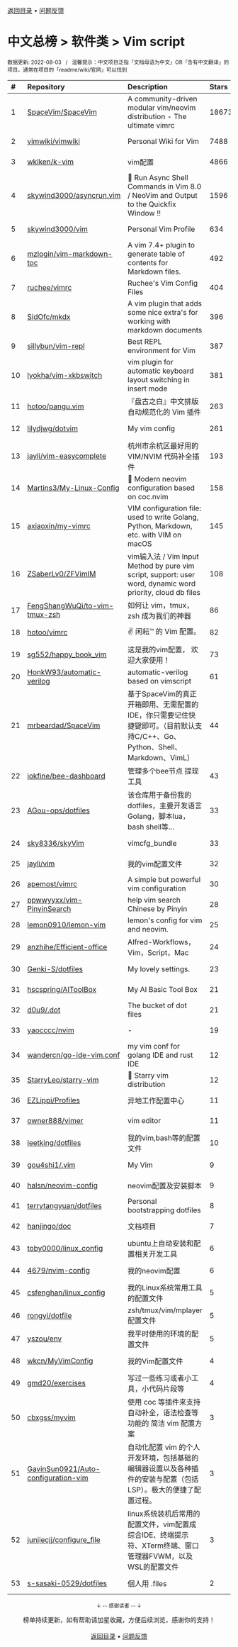 <a href="https://gitee.com/GrowingGit/GitHub-Chinese-Top-Charts#github中文排行榜">返回目录</a> • <a href="/content/docs/feedback.md">问题反馈</a>

# 中文总榜 > 软件类 > Vim script
<sub>数据更新: 2022-08-03&nbsp;&nbsp;&nbsp;/&nbsp;&nbsp;&nbsp;温馨提示：中文项目泛指「文档母语为中文」OR「含有中文翻译」的项目，通常在项目的「readme/wiki/官网」可以找到</sub>

|#|Repository|Description|Stars|Updated|
|:-|:-|:-|:-|:-|
|1|[SpaceVim/SpaceVim](https://github.com/SpaceVim/SpaceVim)|A community-driven modular vim/neovim distribution - The ultimate vimrc|18673|2022-07-30|
|2|[vimwiki/vimwiki](https://github.com/vimwiki/vimwiki)|Personal Wiki for Vim|7488|2022-07-23|
|3|[wklken/k-vim](https://github.com/wklken/k-vim)|vim配置|4866|2022-05-11|
|4|[skywind3000/asyncrun.vim](https://github.com/skywind3000/asyncrun.vim)|:rocket: Run Async Shell Commands in Vim 8.0 / NeoVim and Output to the Quickfix Window !!|1596|2022-06-15|
|5|[skywind3000/vim](https://github.com/skywind3000/vim)|Personal Vim Profile|634|2022-03-28|
|6|[mzlogin/vim-markdown-toc](https://github.com/mzlogin/vim-markdown-toc)|A vim 7.4+ plugin to generate table of contents for Markdown files.|492|2022-02-11|
|7|[ruchee/vimrc](https://github.com/ruchee/vimrc)|Ruchee's Vim Config Files|404|2022-03-19|
|8|[SidOfc/mkdx](https://github.com/SidOfc/mkdx)|A vim plugin that adds some nice extra's for working with markdown documents|396|2022-03-22|
|9|[sillybun/vim-repl](https://github.com/sillybun/vim-repl)|Best REPL environment for Vim|387|2022-03-20|
|10|[lyokha/vim-xkbswitch](https://github.com/lyokha/vim-xkbswitch)|vim plugin for automatic keyboard layout switching in insert mode|381|2022-03-24|
|11|[hotoo/pangu.vim](https://github.com/hotoo/pangu.vim)|『盘古之白』中文排版自动规范化的 Vim 插件|263|2022-02-24|
|12|[lilydjwg/dotvim](https://github.com/lilydjwg/dotvim)|My vim config|261|2022-03-30|
|13|[jayli/vim-easycomplete](https://github.com/jayli/vim-easycomplete)|杭州市余杭区最好用的 VIM/NVIM 代码补全插件|193|2022-04-02|
|14|[Martins3/My-Linux-Config](https://github.com/Martins3/My-Linux-Config)|:clap: Modern neovim configuration based on  coc.nvim|158|2022-04-03|
|15|[axiaoxin/my-vimrc](https://github.com/axiaoxin/my-vimrc)|VIM configuration file: used to write Golang, Python, Markdown, etc. with VIM on macOS|145|2022-03-23|
|16|[ZSaberLv0/ZFVimIM](https://github.com/ZSaberLv0/ZFVimIM)|vim输入法 / Vim Input Method by pure vim script, support: user word, dynamic word priority, cloud db files|108|2022-02-23|
|17|[FengShangWuQi/to-vim-tmux-zsh](https://github.com/FengShangWuQi/to-vim-tmux-zsh)|如何让 vim，tmux，zsh 成为我们的神器|86|2022-03-26|
|18|[hotoo/vimrc](https://github.com/hotoo/vimrc)|:v: 闲耘™ 的 Vim 配置。|82|2022-04-01|
|19|[sg552/happy_book_vim](https://github.com/sg552/happy_book_vim)|这是我的vim配置， 欢迎大家使用！|73|2022-04-01|
|20|[HonkW93/automatic-verilog](https://github.com/HonkW93/automatic-verilog)|automatic-verilog based on vimscript|61|2022-03-30|
|21|[mrbeardad/SpaceVim](https://github.com/mrbeardad/SpaceVim)|基于SpaceVim的真正开箱即用、无需配置的IDE，你只需要记住快捷键即可。（目前默认支持C/C++、Go、Python、Shell、Markdown、VimL）|44|2022-03-30|
|22|[iokfine/bee-dashboard](https://github.com/iokfine/bee-dashboard)|管理多个bee节点 提现工具|43|2022-02-21|
|23|[AGou-ops/dotfiles](https://github.com/AGou-ops/dotfiles)|该仓库用于备份我的dotfiles，主要开发语言Golang，脚本lua，bash shell等...|33|2022-03-28|
|24|[sky8336/skyVim](https://github.com/sky8336/skyVim)|vimcfg_bundle|33|2022-03-17|
|25|[jayli/vim](https://github.com/jayli/vim)|我的vim配置文件|32|2022-03-28|
|26|[apemost/vimrc](https://github.com/apemost/vimrc)|A simple but powerful vim configuration|30|2022-02-08|
|27|[ppwwyyxx/vim-PinyinSearch](https://github.com/ppwwyyxx/vim-PinyinSearch)|help vim search Chinese by Pinyin|28|2022-03-05|
|28|[lemon0910/lemon-vim](https://github.com/lemon0910/lemon-vim)|lemon's config for vim and neovim.|25|2022-03-15|
|29|[anzhihe/Efficient-office](https://github.com/anzhihe/Efficient-office)|Alfred-Workflows，Vim，Script，Mac|24|2022-03-21|
|30|[Genki-S/dotfiles](https://github.com/Genki-S/dotfiles)|My lovely settings.|23|2022-03-31|
|31|[hscspring/AIToolBox](https://github.com/hscspring/AIToolBox)|My AI Basic Tool Box|21|2022-02-26|
|32|[d0u9/.dot](https://github.com/d0u9/.dot)|The bucket of dot files|21|2022-02-18|
|33|[yaocccc/nvim](https://github.com/yaocccc/nvim)|-|19|2022-03-09|
|34|[wandercn/go-ide-vim.conf](https://github.com/wandercn/go-ide-vim.conf)|my vim conf for golang IDE and rust IDE|12|2022-03-31|
|35|[StarryLeo/starry-vim](https://github.com/StarryLeo/starry-vim)|🌠 Starry vim distribution|12|2022-02-19|
|36|[EZLippi/Profiles](https://github.com/EZLippi/Profiles)|异地工作配置中心|11|2022-02-18|
|37|[owner888/vimer](https://github.com/owner888/vimer)|vim editor|11|2022-03-24|
|38|[leetking/dotfiles](https://github.com/leetking/dotfiles)|我的vim,bash等的配置文件|10|2022-02-17|
|39|[gou4shi1/.vim](https://github.com/gou4shi1/.vim)|My Vim|9|2022-03-13|
|40|[halsn/neovim-config](https://github.com/halsn/neovim-config)|neovim配置及安装脚本|9|2022-03-24|
|41|[terrytangyuan/dotfiles](https://github.com/terrytangyuan/dotfiles)|Personal bootstrapping dotfiles |8|2022-04-02|
|42|[hanjingo/doc](https://github.com/hanjingo/doc)|文档项目|7|2022-04-03|
|43|[toby0000/linux_config](https://github.com/toby0000/linux_config)|ubuntu上自动安装和配置相关开发工具|6|2022-02-09|
|44|[4679/nvim-config](https://github.com/4679/nvim-config)|我的neovim配置|6|2022-02-24|
|45|[csfenghan/linux_config](https://github.com/csfenghan/linux_config)|我的Linux系统常用工具的配置文件|5|2022-04-03|
|46|[rongyi/dotfile](https://github.com/rongyi/dotfile)|zsh/tmux/vim/mplayer配置文件|5|2022-03-24|
|47|[yszou/env](https://github.com/yszou/env)|我平时使用的环境的配置文件|5|2022-04-01|
|48|[wkcn/MyVimConfig](https://github.com/wkcn/MyVimConfig)|我的Vim配置文件|4|2022-02-11|
|49|[gmd20/exercises](https://github.com/gmd20/exercises)|写过一些练习或者小工具，小代码片段等|4|2022-03-21|
|50|[cbxgss/myvim](https://github.com/cbxgss/myvim)|使用 coc 等插件来支持自动补全，语法检查等功能的 简洁 vim 配置方案|3|2022-03-21|
|51|[GavinSun0921/Auto-configuration-vim](https://github.com/GavinSun0921/Auto-configuration-vim)|自动化配置 vim 的个人开发环境，包括基础的编辑器设置以及各种插件的安装与配置（包括LSP）。极大的便捷了配置过程。|3|2022-02-15|
|52|[junjiecjj/configure_file](https://github.com/junjiecjj/configure_file)|linux系统装机后常用的配置文件，vim配置成综合IDE、终端提示符、XTerm终端、窗口管理器FVWM，以及WSL的配置文件|3|2022-04-03|
|53|[s-sasaki-0529/dotfiles](https://github.com/s-sasaki-0529/dotfiles)|個人用 .files|2|2022-02-17|

<div align="center">
    <p><sub>↓ -- 感谢读者 -- ↓</sub></p>
    榜单持续更新，如有帮助请加星收藏，方便后续浏览，感谢你的支持！
</div>

<br/>

<div align="center"><a href="https://gitee.com/GrowingGit/GitHub-Chinese-Top-Charts#github中文排行榜">返回目录</a> • <a href="/content/docs/feedback.md">问题反馈</a></div>
